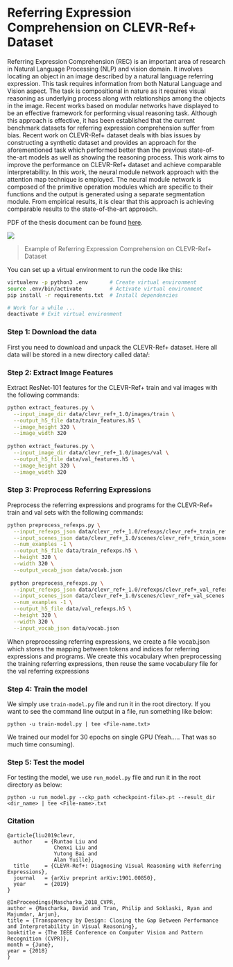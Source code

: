 # Referring Expression Comprehension on CLEVR-Ref+ Dataset

Referring Expression Comprehension (REC) is an important area of research in Natural Language Processing (NLP) and vision domain. It involves locating an object in
an image described by a natural language referring expression. This task requires information from both Natural Language and Vision aspect. The task is compositional
in nature as it requires visual reasoning as underlying process along with relationships among the objects in the image. Recent works based on modular networks have
displayed to be an effective framework for performing visual reasoning task.
Although this approach is effective, it has been established that the current benchmark datasets for referring expression comprehension suffer from bias. Recent work
on CLEVR-Ref+ dataset deals with bias issues by constructing a synthetic dataset and provides an approach for the aforementioned task which performed better than
the previous state-of-the-art models as well as showing the reasoning process. This work aims to improve the performance on CLEVR-Ref+ dataset and achieve comparable interpretability. In this work, the neural module network approach with the attention map technique is employed. The neural module network is composed of the primitive operation modules which are specific to their functions and the output is generated using a separate segmentation module. From empirical results, it is clear that this approach is achieving comparable results to the state-of-the-art approach.

PDF of the thesis document can be found [here](https://github.com/ksrath0re/clevr-refplus/blob/master/Referring%20Expression%20Comprehension%20for%20CLEVR-Ref%2B%20Dataset%205.0.pdf).

![](https://github.com/ksrath0re/clevr-refplus/blob/master/Example.JPG)
> Example of Referring Expression Comprehension on CLEVR-Ref+ Dataset


You can set up a virtual environment to run the code like this:

```bash
virtualenv -p python3 .env       # Create virtual environment
source .env/bin/activate         # Activate virtual environment
pip install -r requirements.txt  # Install dependencies

# Work for a while ...
deactivate # Exit virtual environment
```

### Step 1: Download the data

First you need to download and unpack the CLEVR-Ref+ dataset. Here all data will be stored in a new directory called data/:

### Step 2: Extract Image Features

Extract ResNet-101 features for the CLEVR-Ref+ train and val images with the following commands:

```bash
python extract_features.py \
  --input_image_dir data/clevr_ref+_1.0/images/train \
  --output_h5_file data/train_features.h5 \
  --image_height 320 \
  --image_width 320
  
python extract_features.py \
  --input_image_dir data/clevr_ref+_1.0/images/val \
  --output_h5_file data/val_features.h5 \
  --image_height 320 \
  --image_width 320
```
### Step 3: Preprocess Referring Expressions
Preprocess the referring expressions and programs for the CLEVR-Ref+ train and val sets with the following commands:

```bash
python preprocess_refexps.py \
  --input_refexps_json data/clevr_ref+_1.0/refexps/clevr_ref+_train_refexps.json \
  --input_scenes_json data/clevr_ref+_1.0/scenes/clevr_ref+_train_scenes.json \
  --num_examples -1 \
  --output_h5_file data/train_refexps.h5 \
  --height 320 \
  --width 320 \
  --output_vocab_json data/vocab.json
  
 python preprocess_refexps.py \
  --input_refexps_json data/clevr_ref+_1.0/refexps/clevr_ref+_val_refexps.json \
  --input_scenes_json data/clevr_ref+_1.0/scenes/clevr_ref+_val_scenes.json \
  --num_examples -1 \
  --output_h5_file data/val_refexps.h5 \
  --height 320 \
  --width 320 \
  --input_vocab_json data/vocab.json
```

When preprocessing referring expressions, we create a file vocab.json which stores the mapping between tokens and indices for referring expressions and programs. We create this vocabulary when preprocessing the training referring expressions, then reuse the same vocabulary file for the val referring expressions

### Step 4: Train the model

We simply use `train-model.py` file and run it in the root directory. If you want to see the command line output in a file, run something like below:

```
python -u train-model.py | tee <File-name.txt>
```
We trained our model for 30 epochs on single GPU (Yeah..... That was so much time consuming).

### Step 5: Test the model

For testing the model, we use ` run_model.py ` file and run it in the root directory as below:

```
python -u run_model.py --ckp_path <checkpoint-file>.pt --result_dir <dir_name> | tee <File-name>.txt
```

### Citation

```
@article{liu2019clevr,
  author    = {Runtao Liu and
               Chenxi Liu and
               Yutong Bai and
               Alan Yuille},
  title     = {CLEVR-Ref+: Diagnosing Visual Reasoning with Referring Expressions},
  journal   = {arXiv preprint arXiv:1901.00850},
  year      = {2019}
}
```
```
@InProceedings{Mascharka_2018_CVPR,
author = {Mascharka, David and Tran, Philip and Soklaski, Ryan and Majumdar, Arjun},
title = {Transparency by Design: Closing the Gap Between Performance and Interpretability in Visual Reasoning},
booktitle = {The IEEE Conference on Computer Vision and Pattern Recognition (CVPR)},
month = {June},
year = {2018}
} 
```
